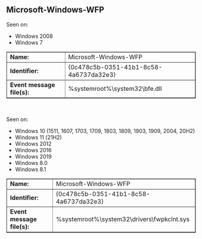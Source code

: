 ## Microsoft-Windows-WFP

Seen on:
* Windows 2008
* Windows 7

<table border="1" class="docutils">
  <tbody>
    <tr>
      <td><b>Name:</b></td>
      <td>Microsoft-Windows-WFP</td>
    </tr>
    <tr>
      <td><b>Identifier:</b></td>
      <td>{0c478c5b-0351-41b1-8c58-4a6737da32e3}</td>
    </tr>
    <tr>
      <td><b>Event message file(s):</b></td>
      <td>%systemroot%\system32\bfe.dll</td>
    </tr>
  </tbody>
</table>

&nbsp;

Seen on:
* Windows 10 (1511, 1607, 1703, 1709, 1803, 1809, 1903, 1909, 2004, 20H2)
* Windows 11 (21H2)
* Windows 2012
* Windows 2016
* Windows 2019
* Windows 8.0
* Windows 8.1

<table border="1" class="docutils">
  <tbody>
    <tr>
      <td><b>Name:</b></td>
      <td>Microsoft-Windows-WFP</td>
    </tr>
    <tr>
      <td><b>Identifier:</b></td>
      <td>{0c478c5b-0351-41b1-8c58-4a6737da32e3}</td>
    </tr>
    <tr>
      <td><b>Event message file(s):</b></td>
      <td>%systemroot%\system32\drivers\fwpkclnt.sys</td>
    </tr>
  </tbody>
</table>

&nbsp;

